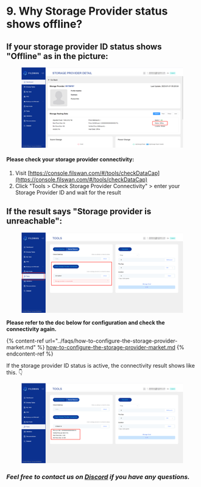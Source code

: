 # 9. Why Storage Provider status shows offline?

## **If your storage provider ID status shows "Offline" as in the picture:**

<figure><img src="../../.gitbook/assets/image (4) (2) (1).png" alt=""><figcaption></figcaption></figure>

#### Please check your storage provider connectivity:

1. Visit [https://console.filswan.com/#/tools/checkDataCap](https://console.filswan.com/#/tools/checkDataCap)
2. Click "Tools > Check Storage Provider Connectivity" > enter your Storage Provider ID and wait for the result

## If the result says "Storage provider is unreachable":&#x20;

<figure><img src="../../.gitbook/assets/image (1) (3).png" alt=""><figcaption></figcaption></figure>

**Please refer to the doc below for configuration and check the connectivity again.**

{% content-ref url="../faqs/how-to-configure-the-storage-provider-market.md" %}
[how-to-configure-the-storage-provider-market.md](../faqs/how-to-configure-the-storage-provider-market.md)
{% endcontent-ref %}

If the storage provider ID status is active, the connectivity result shows like this. 👇

<figure><img src="../../.gitbook/assets/image (9) (1).png" alt=""><figcaption></figcaption></figure>

### _**Feel free to contact us on**_ [_**Discord**_](https://filswan.com/discord) _**if you have any questions.**_
